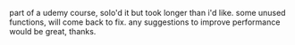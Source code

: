 part of a udemy course, solo'd it but took longer than i'd like.
some unused functions, will come back to fix.
any suggestions to improve performance would be great, thanks.
